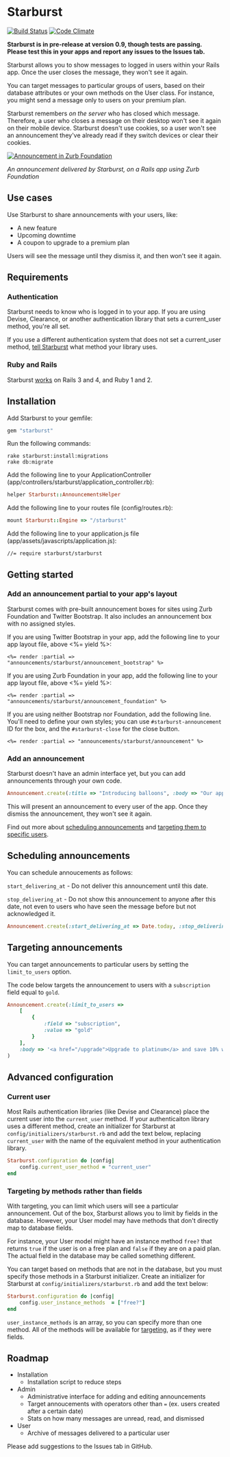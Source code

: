 # Starburst

[![Build Status](https://secure.travis-ci.org/csm123/starburst.svg?branch=master)](http://travis-ci.org/csm123/starburst)
[![Code Climate](https://codeclimate.com/github/csm123/starburst/badges/gpa.svg)](https://codeclimate.com/github/csm123/starburst)

**Starburst is in pre-release at version 0.9, though tests are passing. Please test this in your apps and report any issues to the Issues tab.**

Starburst allows you to show messages to logged in users within your Rails app. Once the user closes the message, they won't see it again.

You can target messages to particular groups of users, based on their database attributes or your own methods on the User class. For instance, you might send a message only to users on your premium plan.

Starburst remembers _on the server_ who has closed which message. Therefore, a user who closes a message on their desktop won't see it again on their mobile device. Starburst doesn't use cookies, so a user won't see an announcement they've already read if they switch devices or clear their cookies.

[![Announcement in Zurb Foundation](http://aspiringwebdev.com/wp-content/uploads/2014/10/starburst-foundation.png)](#)

_An announcement delivered by Starburst, on a Rails app using Zurb Foundation_

## Use cases

Use Starburst to share announcements with your users, like:

- A new feature
- Upcoming downtime
- A coupon to upgrade to a premium plan

Users will see the message until they dismiss it, and then won't see it again.

## Requirements

### Authentication
Starburst needs to know who is logged in to your app. If you are using Devise, Clearance, or another authentication library that sets a current\_user method, you're all set.

If you use a different authentication system that does not set a current\_user method, [tell Starburst](#current_user) what method your library uses.

### Ruby and Rails

Starburst [works](https://secure.travis-ci.org/csm123/starburst) on Rails 3 and 4, and Ruby 1 and 2.

## Installation

Add Starburst to your gemfile:

```ruby
gem "starburst"
```

Run the following commands:

```
rake starburst:install:migrations
rake db:migrate
```

Add the following line to your ApplicationController (app/controllers/starburst/application_controller.rb):

```ruby
helper Starburst::AnnouncementsHelper
```

Add the following line to your routes file (config/routes.rb):

```ruby
mount Starburst::Engine => "/starburst"
```

Add the following line to your application.js file (app/assets/javascripts/application.js):

```
//= require starburst/starburst
```

## Getting started

### Add an announcement partial to your app's layout

Starburst comes with pre-built announcement boxes for sites using Zurb Foundation and Twitter Bootstrap. It also includes an announcement box with no assigned styles.

If you are using Twitter Bootstrap in your app, add the following line to your app layout file, above <%= yield %>:

```erb
<%= render :partial => "announcements/starburst/announcement_bootstrap" %>
```

If you are using Zurb Foundation in your app, add the following line to your app layout file, above <%= yield %>:

```erb
<%= render :partial => "announcements/starburst/announcement_foundation" %>
```

If you are using neither Bootstrap nor Foundation, add the following line. You'll need to define your own styles; you can use  `#starburst-announcement` ID for the box, and the `#starburst-close` for the close button.

```erb
<%= render :partial => "announcements/starburst/announcement" %>
```

### Add an announcement

Starburst doesn't have an admin interface yet, but you can add announcements through your own code.

```ruby
Announcement.create(:title => "Introducing balloons", :body => "Our app now features lots of balloons! Enjoy!")
```

This will present an announcement to every user of the app. Once they dismiss the announcement, they won't see it again.

Find out more about [scheduling announcements](#scheduling) and [targeting them to specific users](#targeting).

<a name="scheduling"></a>
## Scheduling announcements 

You can schedule annoucements as follows:

`start_delivering_at` - Do not deliver this announcement until this date.

`stop_delivering_at` - Do not show this announcement to anyone after this date, not even to users who have seen the message before but not acknowledged it.

```ruby
Announcement.create(:start_delivering_at => Date.today, :stop_delivering_at => Date.today + 10.days)
```

<a name="targeting"></a>
## Targeting announcements

You can target announcements to particular users by setting the `limit_to_users` option.

The code below targets the announcement to users with a `subscription` field equal to `gold`.

```ruby
Announcement.create(:limit_to_users => 
	[
		{
			:field => "subscription",
			:value => "gold"
		}
	],
	:body => '<a href="/upgrade">Upgrade to platinum</a> and save 10% with coupon code XYZ!'
)
```

## Advanced configuration

<a name="current_user"></a>
### Current user

Most Rails authentication libraries (like Devise and Clearance) place the current user into the `current_user` method. If your authenticaiton library uses a different method, create an initializer for Starburst at `config/initializers/starburst.rb` and add the text below, replacing `current_user` with the name of the equivalent method in your authentication library.

```ruby
Starburst.configuration do |config|
	config.current_user_method = "current_user"
end
```

### Targeting by methods rather than fields

With targeting, you can limit which users will see a particular announcement. Out of the box, Starburst allows you to limit by fields in the database. However, your User model may have methods that don't directly map to database fields.

For instance, your User model might have an instance method `free?` that returns `true` if the user is on a free plan and `false` if they are on a paid plan. The actual field in the database may be called something different.

You can target based on methods that are not in the database, but you must specify those methods in a Starburst initializer. Create an initializer for Starburst at `config/initializers/starburst.rb` and add the text below:

```ruby
Starburst.configuration do |config|
	config.user_instance_methods  = ["free?"]
end
```

`user_instance_methods` is an array, so you can specify more than one method. All of the methods will be available for [targeting](#targeting), as if they were fields.

## Roadmap

* Installation
  * Installation script to reduce steps
* Admin
  * Administrative interface for adding and editing announcements
  * Target annoucements with operators other than `=` (ex. users created after a certain date)
  * Stats on how many messages are unread, read, and dismissed
* User
  * Archive of messages delivered to a particular user

Please add suggestions to the Issues tab in GitHub.
